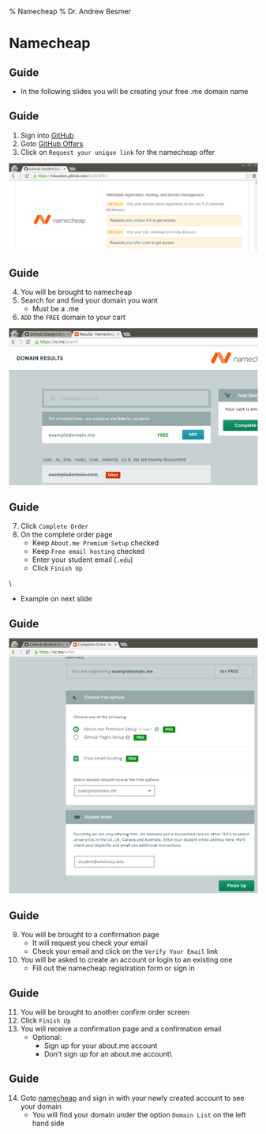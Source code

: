 % Namecheap
% Dr. Andrew Besmer

# Namecheap

## Guide

* In the following slides you will be creating your free .me domain name

## Guide

1. Sign into [GitHub](http://www.github.com)
2. Goto [GitHub Offers](https://education.github.com/pack/offers)
3. Click on `Request your unique link` for the namecheap offer


![Namecheap Offer](namecheapOffer.png)

## Guide


4. You will be brought to namecheap
5. Search for and find your domain you want
	* Must be a .me
6. `ADD` the `FREE` domain to your cart

![Searching Domain](searchingDomain.png)

## Guide

7. Click `Complete Order`
8. On the complete order page 
	* Keep `About.me Premium Setup` checked 
	* Keep `Free email hosting` checked
	* Enter your student email (`.edu`) 
	* Click `Finish Up`

\ 

* Example on next slide

## Guide

![Complete Order Settings](completeOrderSettings.png)

## Guide

9. You will be brought to a confirmation page
	* It will request you check your email
	* Check your email and click on the `Verify Your Email` link
10. You will be asked to create an account or login to an existing one
	* Fill out the namecheap registration form or sign in


## Guide

11. You will be brought to another confirm order screen 
12. Click `Finish Up`
13. You will receive a confirmation page and a confirmation email
	* Optional:
		* Sign up for your about.me account 
		* Don't sign up for an about.me account\ 

## Guide

14. Goto [namecheap](http://www.namecheap.com) and sign in with your newly created account to see your domain
	* You will find your domain under the option `Domain List` on the left hand side
